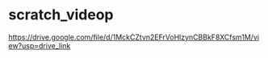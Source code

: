 # scratch_videop
https://drive.google.com/file/d/1MckCZtvn2EFrVoHlzynCBBkF8XCfsm1M/view?usp=drive_link
